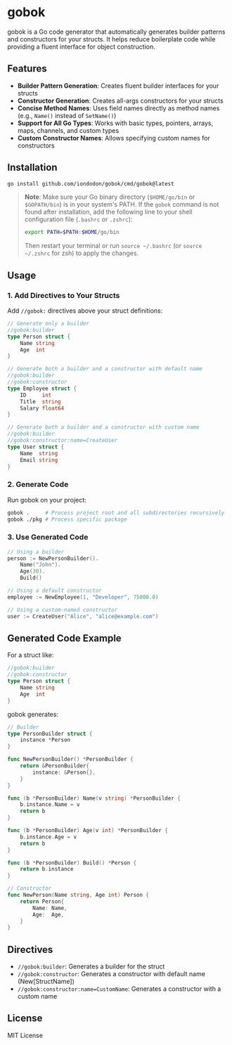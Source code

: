 # gobok

gobok is a Go code generator that automatically generates builder patterns and constructors for your structs. It helps reduce boilerplate code while providing a fluent interface for object construction.

## Features

- **Builder Pattern Generation**: Creates fluent builder interfaces for your structs
- **Constructor Generation**: Creates all-args constructors for your structs
- **Concise Method Names**: Uses field names directly as method names (e.g., `Name()` instead of `SetName()`)
- **Support for All Go Types**: Works with basic types, pointers, arrays, maps, channels, and custom types
- **Custom Constructor Names**: Allows specifying custom names for constructors

## Installation

```bash
go install github.com/iondodon/gobok/cmd/gobok@latest
```

> **Note**: Make sure your Go binary directory (`$HOME/go/bin` or `$GOPATH/bin`) is in your system's PATH. If the `gobok` command is not found after installation, add the following line to your shell configuration file (`.bashrc` or `.zshrc`):
>
> ```bash
> export PATH=$PATH:$HOME/go/bin
> ```
>
> Then restart your terminal or run `source ~/.bashrc` (or `source ~/.zshrc` for zsh) to apply the changes.

## Usage

### 1. Add Directives to Your Structs

Add `//gobok:` directives above your struct definitions:

```go
// Generate only a builder
//gobok:builder
type Person struct {
    Name string
    Age  int
}

// Generate both a builder and a constructor with default name
//gobok:builder
//gobok:constructor
type Employee struct {
    ID     int
    Title  string
    Salary float64
}

// Generate both a builder and a constructor with custom name
//gobok:builder
//gobok:constructor:name=CreateUser
type User struct {
    Name  string
    Email string
}
```

### 2. Generate Code

Run gobok on your project:

```bash
gobok .     # Process project root and all subdirectories recursively
gobok ./pkg # Process specific package
```

### 3. Use Generated Code

```go
// Using a builder
person := NewPersonBuilder().
    Name("John").
    Age(30).
    Build()

// Using a default constructor
employee := NewEmployee(1, "Developer", 75000.0)

// Using a custom-named constructor
user := CreateUser("Alice", "alice@example.com")
```

## Generated Code Example

For a struct like:

```go
//gobok:builder
//gobok:constructor
type Person struct {
    Name string
    Age  int
}
```

gobok generates:

```go
// Builder
type PersonBuilder struct {
    instance *Person
}

func NewPersonBuilder() *PersonBuilder {
    return &PersonBuilder{
        instance: &Person{},
    }
}

func (b *PersonBuilder) Name(v string) *PersonBuilder {
    b.instance.Name = v
    return b
}

func (b *PersonBuilder) Age(v int) *PersonBuilder {
    b.instance.Age = v
    return b
}

func (b *PersonBuilder) Build() *Person {
    return b.instance
}

// Constructor
func NewPerson(Name string, Age int) Person {
    return Person{
        Name: Name,
        Age:  Age,
    }
}
```

## Directives

- `//gobok:builder`: Generates a builder for the struct
- `//gobok:constructor`: Generates a constructor with default name (New[StructName])
- `//gobok:constructor:name=CustomName`: Generates a constructor with a custom name

## License

MIT License
